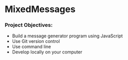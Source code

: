 # MixedMessages

### Project Objectives:
* Build a message generator program using JavaScript
* Use Git version control
* Use command line
* Develop locally on your computer
